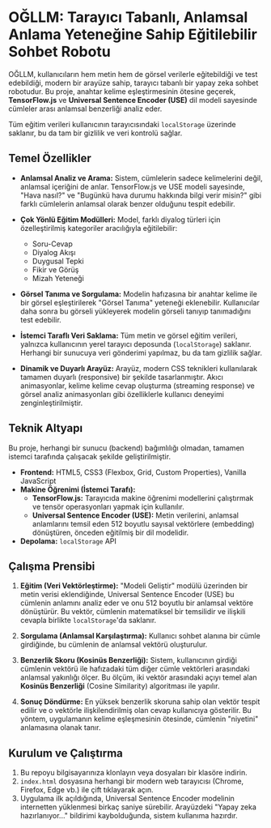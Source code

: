 # OĞLLM: Tarayıcı Tabanlı, Anlamsal Anlama Yeteneğine Sahip Eğitilebilir Sohbet Robotu

OĞLLM, kullanıcıların hem metin hem de görsel verilerle eğitebildiği ve test edebildiği, modern bir arayüze sahip, tarayıcı tabanlı bir yapay zeka sohbet robotudur. Bu proje, anahtar kelime eşleştirmesinin ötesine geçerek, **TensorFlow.js** ve **Universal Sentence Encoder (USE)** dil modeli sayesinde cümleler arası anlamsal benzerliği analiz eder.

Tüm eğitim verileri kullanıcının tarayıcısındaki `localStorage` üzerinde saklanır, bu da tam bir gizlilik ve veri kontrolü sağlar.

## Temel Özellikler

-   **Anlamsal Analiz ve Arama:** Sistem, cümlelerin sadece kelimelerini değil, anlamsal içeriğini de anlar. TensorFlow.js ve USE modeli sayesinde, "Hava nasıl?" ve "Bugünkü hava durumu hakkında bilgi verir misin?" gibi farklı cümlelerin anlamsal olarak benzer olduğunu tespit edebilir.

-   **Çok Yönlü Eğitim Modülleri:** Model, farklı diyalog türleri için özelleştirilmiş kategoriler aracılığıyla eğitilebilir:
    -   Soru-Cevap
    -   Diyalog Akışı
    -   Duygusal Tepki
    -   Fikir ve Görüş
    -   Mizah Yeteneği

-   **Görsel Tanıma ve Sorgulama:** Modelin hafızasına bir anahtar kelime ile bir görsel eşleştirilerek "Görsel Tanıma" yeteneği eklenebilir. Kullanıcılar daha sonra bu görseli yükleyerek modelin görseli tanıyıp tanımadığını test edebilir.

-   **İstemci Taraflı Veri Saklama:** Tüm metin ve görsel eğitim verileri, yalnızca kullanıcının yerel tarayıcı deposunda (`localStorage`) saklanır. Herhangi bir sunucuya veri gönderimi yapılmaz, bu da tam gizlilik sağlar.

-   **Dinamik ve Duyarlı Arayüz:** Arayüz, modern CSS teknikleri kullanılarak tamamen duyarlı (responsive) bir şekilde tasarlanmıştır. Akıcı animasyonlar, kelime kelime cevap oluşturma (streaming response) ve görsel analiz animasyonları gibi özelliklerle kullanıcı deneyimi zenginleştirilmiştir.

## Teknik Altyapı

Bu proje, herhangi bir sunucu (backend) bağımlılığı olmadan, tamamen istemci tarafında çalışacak şekilde geliştirilmiştir.

-   **Frontend:** HTML5, CSS3 (Flexbox, Grid, Custom Properties), Vanilla JavaScript
-   **Makine Öğrenimi (İstemci Tarafı):**
    -   **TensorFlow.js:** Tarayıcıda makine öğrenimi modellerini çalıştırmak ve tensör operasyonları yapmak için kullanılır.
    -   **Universal Sentence Encoder (USE):** Metin verilerini, anlamsal anlamlarını temsil eden 512 boyutlu sayısal vektörlere (embedding) dönüştüren, önceden eğitilmiş bir dil modelidir.
-   **Depolama:** `localStorage` API

## Çalışma Prensibi

1.  **Eğitim (Veri Vektörleştirme):** "Modeli Geliştir" modülü üzerinden bir metin verisi eklendiğinde, Universal Sentence Encoder (USE) bu cümlenin anlamını analiz eder ve onu 512 boyutlu bir anlamsal vektöre dönüştürür. Bu vektör, cümlenin matematiksel bir temsilidir ve ilişkili cevapla birlikte `localStorage`'da saklanır.

2.  **Sorgulama (Anlamsal Karşılaştırma):** Kullanıcı sohbet alanına bir cümle girdiğinde, bu cümlenin de anlamsal vektörü oluşturulur.

3.  **Benzerlik Skoru (Kosinüs Benzerliği):** Sistem, kullanıcının girdiği cümlenin vektörü ile hafızadaki tüm diğer cümle vektörleri arasındaki anlamsal yakınlığı ölçer. Bu ölçüm, iki vektör arasındaki açıyı temel alan **Kosinüs Benzerliği** (Cosine Similarity) algoritması ile yapılır.

4.  **Sonuç Döndürme:** En yüksek benzerlik skoruna sahip olan vektör tespit edilir ve o vektörle ilişkilendirilmiş olan cevap kullanıcıya gösterilir. Bu yöntem, uygulamanın kelime eşleşmesinin ötesinde, cümlenin "niyetini" anlamasına olanak tanır.

## Kurulum ve Çalıştırma

1.  Bu repoyu bilgisayarınıza klonlayın veya dosyaları bir klasöre indirin.
2.  `index.html` dosyasına herhangi bir modern web tarayıcısı (Chrome, Firefox, Edge vb.) ile çift tıklayarak açın.
3.  Uygulama ilk açıldığında, Universal Sentence Encoder modelinin internetten yüklenmesi birkaç saniye sürebilir. Arayüzdeki "Yapay zeka hazırlanıyor..." bildirimi kaybolduğunda, sistem kullanıma hazırdır.
